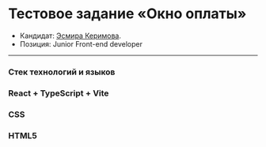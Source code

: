 # Тестовое задание «Окно оплаты»

* Кандидат: [Эсмира Керимова](https://github.com/esmirakarimova).
* Позиция: Junior Front-end developer

---
### Стек технологий и языков

### React + TypeScript + Vite
### CSS 
### HTML5


